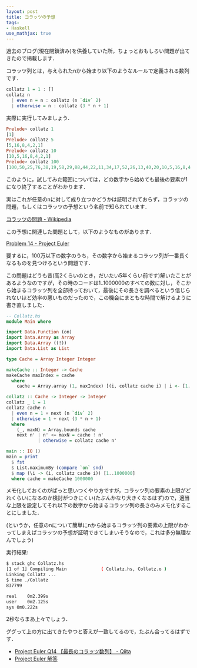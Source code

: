 ```yaml
---
layout: post
title: コラッツの予想
tags:
- Haskell
use_mathjax: true
---
```


過去のブログ(現在閉鎖済み)を供養していた所，ちょっとおもしろい問題が出てきたので掲載します．

コラッツ列とは，与えられたnから始まり以下のようなルールで定義される数列です．

```haskell
collatz 1 = 1 : []
collatz n
  | even n = n : collatz (n `div` 2)
  | otherwise = n : collatz (3 * n + 1)
```

実際に実行してみましょう．

```haskell
Prelude> collatz 1
[1]
Prelude> collatz 5
[5,16,8,4,2,1]
Prelude> collatz 10
[10,5,16,8,4,2,1]
Prelude> collatz 100
[100,50,25,76,38,19,58,29,88,44,22,11,34,17,52,26,13,40,20,10,5,16,8,4,2,1]
```

このように，試してみた範囲については，どの数字から始めても最後の要素が1になり終了することがわかります．

実はこれが任意のnに対して成り立つかどうかは証明されておらず，コラッツの問題，もしくはコラッツの予想という名前で知られています．

[コラッツの問題 - Wikipedia](https://ja.wikipedia.org/wiki/%E3%82%B3%E3%83%A9%E3%83%83%E3%83%84%E3%81%AE%E5%95%8F%E9%A1%8C)

この予想に関連した問題として，以下のようなものがあります．

[Problem 14 - Project Euler](https://projecteuler.net/problem=14)

要するに，100万以下の数字のうち，その数字から始まるコラッツ列が一番長くなるものを見つけろという問題です．

この問題はどうも昔(高2くらいのとき，だいたい5年くらい前です)解いたことがあるようなのですが，その時のコードは1..1000000のすべての数に対し，そこから始まるコラッツ列を全部持っておいて，最後にその長さを調べるという信じられないほど効率の悪いものだったので，この機会にまともな時間で解けるように書き直しました．

```haskell
-- Collatz.hs
module Main where

import Data.Function (on)
import Data.Array as Array
import Data.Array ((!))
import Data.List as List

type Cache = Array Integer Integer

makeCache :: Integer -> Cache
makeCache maxIndex = cache
  where
    cache = Array.array (1, maxIndex) [(i, collatz cache i) | i <- [1..maxIndex]]

collatz :: Cache -> Integer -> Integer
collatz _ 1 = 1
collatz cache n
  | even n = 1 + next (n `div` 2)
  | otherwise = 1 + next (3 * n + 1)
  where
    (_, maxN) = Array.bounds cache
    next n' | n' <= maxN = cache ! n'
            | otherwise = collatz cache n'

main :: IO ()
main = print
  $ fst
  $ List.maximumBy (compare `on` snd)
  $ map (\i -> (i, collatz cache i)) [1..1000000]
  where cache = makeCache 1000000
```

メモ化しておくのがぱっと思いつくやり方ですが，コラッツ列の要素の上限がどれくらいになるのか検討がつきにくい(たぶんかなり大きくなるはず)ので，適当な上限を設定してそれ以下の数字から始まるコラッツ列の長さのみメモ化することにしました．

(というか，任意のnについて簡単にnから始まるコラッツ列の要素の上限がわかってしまえばコラッツの予想が証明できてしまいそうなので，これは多分無理なんでしょう)


実行結果:

```sh
$ stack ghc Collatz.hs
[1 of 1] Compiling Main             ( Collatz.hs, Collatz.o )
Linking Collatz ...
$ time ./Collatz
837799

real	0m2.399s
user	0m2.125s
sys	0m0.222s
```

2秒ならまあ上々でしょう．

ググって上の方に出てきたやつと答えが一致してるので，たぶん合ってるはずです．

+ [Project Euler Q14 【最長のコラッツ数列】 - Qiita](https://qiita.com/tea63/items/70e884c4c8a3e6f25dca)
+ [Project Euler 解答](http://kingyojima.net/pje/014.html)
